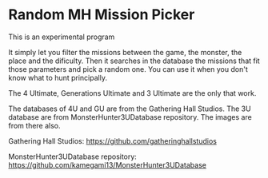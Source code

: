 # Random MH Mission Picker

This is an experimental program

It simply let you filter the missions between the game, the monster, the place and the dificulty. Then it searches in the database
the missions that fit those parameters and pick a random one.
You can use it when you don't know what to hunt principally.

The 4 Ultimate, Generations Ultimate and 3 Ultimate are the only that work.

The databases of 4U and GU are from the Gathering Hall Studios. The 3U database are from MonsterHunter3UDatabase repository. The images are from there also.

Gathering Hall Studios: https://github.com/gatheringhallstudios

MonsterHunter3UDatabase repository: https://github.com/kamegami13/MonsterHunter3UDatabase

